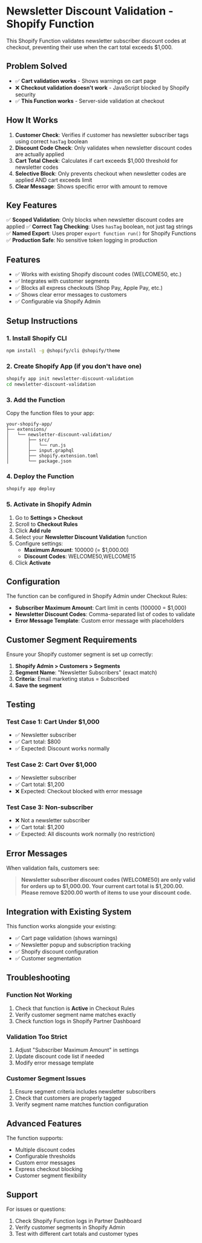 # Newsletter Discount Validation - Shopify Function

This Shopify Function validates newsletter subscriber discount codes at checkout, preventing their use when the cart total exceeds $1,000.

## Problem Solved

- ✅ **Cart validation works** - Shows warnings on cart page
- ❌ **Checkout validation doesn't work** - JavaScript blocked by Shopify security
- ✅ **This Function works** - Server-side validation at checkout

## How It Works

1. **Customer Check**: Verifies if customer has newsletter subscriber tags using correct `hasTag` boolean
2. **Discount Code Check**: Only validates when newsletter discount codes are actually applied
3. **Cart Total Check**: Calculates if cart exceeds $1,000 threshold for newsletter codes  
4. **Selective Block**: Only prevents checkout when newsletter codes are applied AND cart exceeds limit
5. **Clear Message**: Shows specific error with amount to remove

## Key Features

✅ **Scoped Validation**: Only blocks when newsletter discount codes are applied
✅ **Correct Tag Checking**: Uses `hasTag` boolean, not just tag strings
✅ **Named Export**: Uses proper `export function run()` for Shopify Functions
✅ **Production Safe**: No sensitive token logging in production

## Features

- ✅ Works with existing Shopify discount codes (WELCOME50, etc.)
- ✅ Integrates with customer segments
- ✅ Blocks all express checkouts (Shop Pay, Apple Pay, etc.)
- ✅ Shows clear error messages to customers
- ✅ Configurable via Shopify Admin

## Setup Instructions

### 1. Install Shopify CLI
```bash
npm install -g @shopify/cli @shopify/theme
```

### 2. Create Shopify App (if you don't have one)
```bash
shopify app init newsletter-discount-validation
cd newsletter-discount-validation
```

### 3. Add the Function
Copy the function files to your app:
```
your-shopify-app/
├── extensions/
│   └── newsletter-discount-validation/
│       ├── src/
│       │   └── run.js
│       ├── input.graphql
│       ├── shopify.extension.toml
│       └── package.json
```

### 4. Deploy the Function
```bash
shopify app deploy
```

### 5. Activate in Shopify Admin

1. Go to **Settings > Checkout**
2. Scroll to **Checkout Rules**  
3. Click **Add rule**
4. Select your **Newsletter Discount Validation** function
5. Configure settings:
   - **Maximum Amount**: 100000 (= $1,000.00)
   - **Discount Codes**: WELCOME50,WELCOME15
6. Click **Activate**

## Configuration

The function can be configured in Shopify Admin under Checkout Rules:

- **Subscriber Maximum Amount**: Cart limit in cents (100000 = $1,000)
- **Newsletter Discount Codes**: Comma-separated list of codes to validate
- **Error Message Template**: Custom error message with placeholders

## Customer Segment Requirements

Ensure your Shopify customer segment is set up correctly:

1. **Shopify Admin > Customers > Segments**
2. **Segment Name**: "Newsletter Subscribers" (exact match)
3. **Criteria**: Email marketing status = Subscribed
4. **Save the segment**

## Testing

### Test Case 1: Cart Under $1,000
- ✅ Newsletter subscriber
- ✅ Cart total: $800
- ✅ Expected: Discount works normally

### Test Case 2: Cart Over $1,000  
- ✅ Newsletter subscriber
- ✅ Cart total: $1,200
- ❌ Expected: Checkout blocked with error message

### Test Case 3: Non-subscriber
- ❌ Not a newsletter subscriber  
- ✅ Cart total: $1,200
- ✅ Expected: All discounts work normally (no restriction)

## Error Messages

When validation fails, customers see:

> **Newsletter subscriber discount codes (WELCOME50) are only valid for orders up to $1,000.00. Your current cart total is $1,200.00. Please remove $200.00 worth of items to use your discount code.**

## Integration with Existing System

This function works alongside your existing:
- ✅ Cart page validation (shows warnings)
- ✅ Newsletter popup and subscription tracking
- ✅ Shopify discount configuration  
- ✅ Customer segmentation

## Troubleshooting

### Function Not Working
1. Check that function is **Active** in Checkout Rules
2. Verify customer segment name matches exactly
3. Check function logs in Shopify Partner Dashboard

### Validation Too Strict
1. Adjust "Subscriber Maximum Amount" in settings
2. Update discount code list if needed
3. Modify error message template

### Customer Segment Issues  
1. Ensure segment criteria includes newsletter subscribers
2. Check that customers are properly tagged
3. Verify segment name matches function configuration

## Advanced Features

The function supports:
- Multiple discount codes
- Configurable thresholds
- Custom error messages
- Express checkout blocking
- Customer segment flexibility

## Support

For issues or questions:
1. Check Shopify Function logs in Partner Dashboard
2. Verify customer segments in Shopify Admin
3. Test with different cart totals and customer types